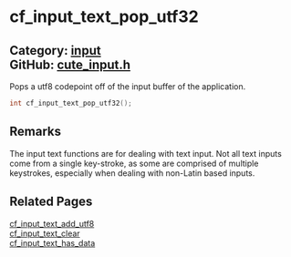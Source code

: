 [](../header.md ':include')

# cf_input_text_pop_utf32

Category: [input](/api_reference?id=input)  
GitHub: [cute_input.h](https://github.com/RandyGaul/cute_framework/blob/master/include/cute_input.h)  
---

Pops a utf8 codepoint off of the input buffer of the application.

```cpp
int cf_input_text_pop_utf32();
```

## Remarks

The input text functions are for dealing with text input. Not all text inputs come from a single key-stroke, as some are comprised of
multiple keystrokes, especially when dealing with non-Latin based inputs.

## Related Pages

[cf_input_text_add_utf8](/input/cf_input_text_add_utf8.md)  
[cf_input_text_clear](/input/cf_input_text_clear.md)  
[cf_input_text_has_data](/input/cf_input_text_has_data.md)  
